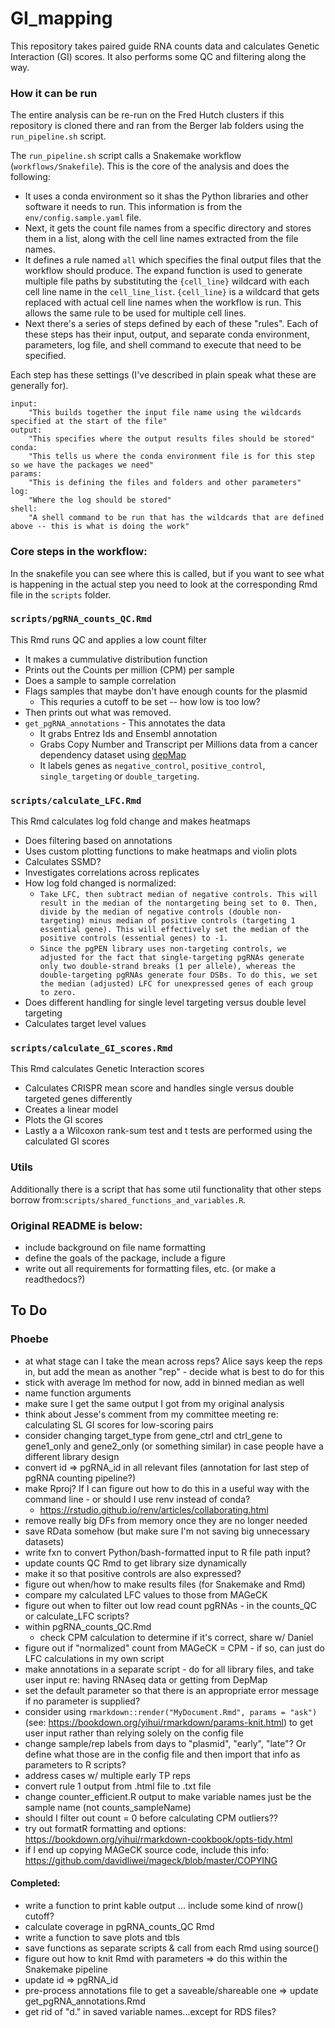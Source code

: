 # GI_mapping

This repository takes paired guide RNA counts data and calculates Genetic Interaction (GI) scores. It also performs some QC and filtering along the way.

### How it can be run

The entire analysis can be re-run on the Fred Hutch clusters if this repository is cloned there and ran from the Berger lab folders using the `run_pipeline.sh` script.

The `run_pipeline.sh` script calls a Snakemake workflow (`workflows/Snakefile`). This is the core of the analysis and does the following:

- It uses a conda environment so it shas the Python libraries and other software it needs to run. This information is from the `env/config.sample.yaml` file.
- Next, it gets the count file names from a specific directory and stores them in a list, along with the cell line names extracted from the file names.
- It defines a rule named `all` which specifies the final output files that the workflow should produce. The expand function is used to generate multiple file paths by substituting the `{cell_line}` wildcard with each cell line name in the `cell_line_list`. `{cell_line}` is a wildcard that gets replaced with actual cell line names when the workflow is run. This allows the same rule to be used for multiple cell lines.
- Next there's a series of steps defined by each of these "rules". Each of these steps has their input, output, and separate conda environment, parameters, log file, and shell command to execute that need to be specified.

Each step has these settings (I've described in plain speak what these are generally for).
```
input:
    "This builds together the input file name using the wildcards specified at the start of the file"
output:
    "This specifies where the output results files should be stored"
conda:
    "This tells us where the conda environment file is for this step so we have the packages we need"
params:
    "This is defining the files and folders and other parameters"
log:
    "Where the log should be stored"
shell:
    "A shell command to be run that has the wildcards that are defined above -- this is what is doing the work"
```
### Core steps in the workflow:

In the snakefile you can see where this is called, but if you want to see what is happening in the actual step you need to look at the corresponding Rmd file in the `scripts` folder.

### `scripts/pgRNA_counts_QC.Rmd`

This Rmd runs QC and applies a low count filter

  - It makes a cummulative distribution function
  - Prints out the Counts per million (CPM) per sample
  - Does a sample to sample correlation
  - Flags samples that maybe don't have enough counts for the plasmid
    - This requries a cutoff to be set -- how low is too low?
  - Then prints out what was removed.
- `get_pgRNA_annotations` - This annotates the data
  - It grabs Entrez Ids and Ensembl annotation
  - Grabs Copy Number and Transcript per Millions data from a cancer dependency dataset using [depMap](https://bioconductor.org/packages/release/data/experiment/vignettes/depmap/inst/doc/depmap.html#1_introduction)
  - It labels genes as `negative_control`, `positive_control`, `single_targeting` or `double_targeting`.

### `scripts/calculate_LFC.Rmd`

This Rmd calculates log fold change and makes heatmaps

  - Does filtering based on annotations
  - Uses custom plotting functions to make heatmaps and violin plots
  - Calculates  SSMD?
  - Investigates correlations across replicates
  - How log fold changed is normalized:
    - `Take LFC, then subtract median of negative controls. This will result in the median of the nontargeting being set to 0. Then, divide by the median of negative controls (double non-targeting) minus median of positive controls (targeting 1 essential gene). This will effectively set the median of the positive controls (essential genes) to -1.`
    - `Since the pgPEN library uses non-targeting controls, we adjusted for the fact that single-targeting pgRNAs generate only two double-strand breaks (1 per allele), whereas the double-targeting pgRNAs generate four DSBs. To do this, we set the median (adjusted) LFC for unexpressed genes of each group to zero.`
  - Does different handling for single level targeting versus double level targeting
  - Calculates target level values

### `scripts/calculate_GI_scores.Rmd`

This Rmd calculates Genetic Interaction scores

  - Calculates CRISPR mean score and handles single versus double targeted genes differently
  - Creates a linear model
  - Plots the GI scores
  - Lastly a a Wilcoxon rank-sum test and t tests are performed using the calculated GI scores

### Utils

Additionally there is a script that has some util functionality that other steps borrow from:`scripts/shared_functions_and_variables.R`.


### Original README is below:

* include background on file name formatting
* define the goals of the package, include a figure
* write out all requirements for formatting files, etc. (or make a readthedocs?)

## To Do

### Phoebe
* at what stage can I take the mean across reps? Alice says keep the reps in, but add the mean as another "rep" - decide what is best to do for this
* stick with average lm method for now, add in binned median as well
* name function arguments
* make sure I get the same output I got from my original analysis
* think about Jesse's comment from my committee meeting re: calculating SL GI scores for low-scoring pairs
* consider changing target_type from gene_ctrl and ctrl_gene to gene1_only and gene2_only (or something similar) in case people have a different library design
* convert id => pgRNA_id in all relevant files (annotation for last step of pgRNA counting pipeline?)
* make Rproj? If I can figure out how to do this in a useful way with the command line - or should I use renv instead of conda?
  * https://rstudio.github.io/renv/articles/collaborating.html
* remove really big DFs from memory once they are no longer needed
* save RData somehow (but make sure I'm not saving big unnecessary datasets)
* write fxn to convert Python/bash-formatted input to R file path input?
* update counts QC Rmd to get library size dynamically
* make it so that positive controls are also expressed?
* figure out when/how to make results files (for Snakemake and Rmd)
* compare my calculated LFC values to those from MAGeCK
* figure out when to filter out low read count pgRNAs - in the counts_QC or calculate_LFC scripts?
* within pgRNA_counts_QC.Rmd
  * check CPM calculation to determine if it's correct, share w/ Daniel
* figure out if "normalized" count from MAGeCK = CPM - if so, can just do LFC calculations in my own script
* make annotations in a separate script - do for all library files, and take user input re: having RNAseq data or getting from DepMap
* set the default parameter so that there is an appropriate error message if no parameter is supplied?
* consider using `rmarkdown::render("MyDocument.Rmd", params = "ask")` (see: https://bookdown.org/yihui/rmarkdown/params-knit.html) to get user input rather than relying solely on the config file
* change sample/rep labels from days to "plasmid", "early", "late"? Or define what those are in the config file and then import that info as parameters to R scripts?
* address cases w/ multiple early TP reps
* convert rule 1 output from .html file to .txt file
* change counter_efficient.R output to make variable names just be the sample name (not counts_sampleName)
* should I filter out count = 0 before calculating CPM outliers??
* try out formatR formatting and options: https://bookdown.org/yihui/rmarkdown-cookbook/opts-tidy.html
* if I end up copying MAGeCK source code, include this info: https://github.com/davidliwei/mageck/blob/master/COPYING


#### Completed:
* write a function to print kable output ... include some kind of nrow() cutoff?
* calculate coverage in pgRNA_counts_QC Rmd
* write a function to save plots and tbls
* save functions as separate scripts & call from each Rmd using source()
* figure out how to knit Rmd with parameters => do this within the Snakemake pipeline
* update id => pgRNA_id
* pre-process annotations file to get a saveable/shareable one => update get_pgRNA_annotations.Rmd
* get rid of "d." in saved variable names...except for RDS files?
